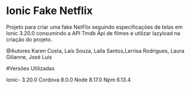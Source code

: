 # Ionic Fake Netflix 

Projeto para criar uma fake NetFlix seguindo especificações de telas em Ionic 3.20.0 consumindo a API Tmdb Api de filmes e utilizar lazyload na criação do projeto.

@Autores Karen Costa, Laís Souza, Laila Santos,Larrisa Rodrigues, Laura Gilianne, José Luis


#Versões Utilizadas

Ionic- 3.20.0
Cordova 8.0.0
Node 8.17.0
Npm 6.13.4


